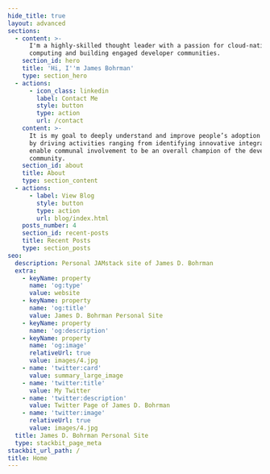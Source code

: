 ```yaml
---
hide_title: true
layout: advanced
sections:
  - content: >-
      I'm a highly-skilled thought leader with a passion for cloud-native
      computing and building engaged developer communities.
    section_id: hero
    title: 'Hi, I''m James Bohrman'
    type: section_hero
  - actions:
      - icon_class: linkedin
        label: Contact Me
        style: button
        type: action
        url: /contact
    content: >-
      It is my goal to deeply understand and improve people’s adoption journeys
      by driving activities ranging from identifying innovative integrations to
      enable communal involvement to be an overall champion of the developer
      community. 
    section_id: about
    title: About
    type: section_content
  - actions:
      - label: View Blog
        style: button
        type: action
        url: blog/index.html
    posts_number: 4
    section_id: recent-posts
    title: Recent Posts
    type: section_posts
seo:
  description: Personal JAMstack site of James D. Bohrman
  extra:
    - keyName: property
      name: 'og:type'
      value: website
    - keyName: property
      name: 'og:title'
      value: James D. Bohrman Personal Site
    - keyName: property
      name: 'og:description'
    - keyName: property
      name: 'og:image'
      relativeUrl: true
      value: images/4.jpg
    - name: 'twitter:card'
      value: summary_large_image
    - name: 'twitter:title'
      value: My Twitter
    - name: 'twitter:description'
      value: Twitter Page of James D. Bohrman
    - name: 'twitter:image'
      relativeUrl: true
      value: images/4.jpg
  title: James D. Bohrman Personal Site
  type: stackbit_page_meta
stackbit_url_path: /
title: Home
---
```

